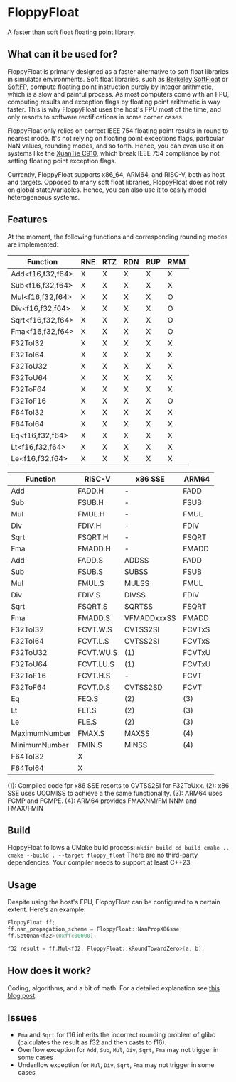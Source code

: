 # FloppyFloat

A faster than soft float floating point library.

## What can it be used for?
FloppyFloat is primarly designed as a faster alternative to soft float libraries in simulator environments.
Soft float libraries, such as [Berkeley SoftFloat](https://github.com/ucb-bar/berkeley-softfloat-3) or [SoftFP](https://bellard.org/softfp/),
compute floating point instruction purely by integer arithmetic, which is a slow and painful process.
As most computers come with an FPU, computing results and exception flags by floating point arithmetic is way faster.
This is why FloppyFloat uses the host's FPU most of the time, and only resorts to software rectifications in some corner cases.

FloppyFloat only relies on correct IEEE 754 floating point results in round to nearest mode.
It's not relying on floating point exceptions flags, particular NaN values, rounding modes, and so forth.
Hence, you can even use it on systems like the [XuanTie C910](https://www.riscfive.com/2023/03/09/t-head-xuantie-c910-risc-v/),
which break IEEE 754 compliance by not setting floating point exception flags.

Currently, FloppyFloat supports x86_64, ARM64, and RISC-V, both as host and targets.
Opposed to many soft float libraries, FloppyFloat does not rely on global state/variables.
Hence, you can also use it to easily model heterogeneous systems.

## Features
At the moment, the following functions and corresponding rounding modes are implemented:

| Function           | RNE | RTZ | RDN | RUP | RMM |
|--------------------|-----|-----|-----|-----|-----|
| Add<f16,f32,f64>   | X   | X   | X   | X   | X   |
| Sub<f16,f32,f64>   | X   | X   | X   | X   | X   |
| Mul<f16,f32,f64>   | X   | X   | X   | X   | O   |
| Div<f16,f32,f64>   | X   | X   | X   | X   | O   |
| Sqrt<f16,f32,f64>  | X   | X   | X   | X   | O   |
| Fma<f16,f32,f64>   | X   | X   | X   | X   | O   |
| F32ToI32           | X   | X   | X   | X   | X   |
| F32ToI64           | X   | X   | X   | X   | X   |
| F32ToU32           | X   | X   | X   | X   | X   |
| F32ToU64           | X   | X   | X   | X   | X   |
| F32ToF64           | X   | X   | X   | X   | X   |
| F32ToF16           | X   | X   | X   | X   | O   |
| F64ToI32           | X   | X   | X   | X   | X   |
| F64ToI64           | X   | X   | X   | X   | X   |
| Eq<f16,f32,f64>    | X   | X   | X   | X   | X   |
| Lt<f16,f32,f64>    | X   | X   | X   | X   | X   |
| Le<f16,f32,f64>    | X   | X   | X   | X   | X   |

| Function           | RISC-V    | x86 SSE     | ARM64  |
|--------------------|-----------|-------------|--------|
| Add<f16>           | FADD.H    | -           | FADD   |
| Sub<f16>           | FSUB.H    | -           | FSUB   |
| Mul<f16>           | FMUL.H    | -           | FMUL   |
| Div<f16>           | FDIV.H    | -           | FDIV   |
| Sqrt<f16>          | FSQRT.H   | -           | FSQRT  |
| Fma<f16>           | FMADD.H   | -           | FMADD  |
| Add<f32>           | FADD.S    | ADDSS       | FADD   |
| Sub<f32>           | FSUB.S    | SUBSS       | FSUB   |
| Mul<f32>           | FMUL.S    | MULSS       | FMUL   |
| Div<f32>           | FDIV.S    | DIVSS       | FDIV   |
| Sqrt<f32>          | FSQRT.S   | SQRTSS      | FSQRT  |
| Fma<f32>           | FMADD.S   | VFMADDxxxSS | FMADD  |
| F32ToI32           | FCVT.W.S  | CVTSS2SI    | FCVTxS |
| F32ToI64           | FCVT.L.S  | CVTSS2SI    | FCVTxS |
| F32ToU32           | FCVT.WU.S | (1)         | FCVTxU |
| F32ToU64           | FCVT.LU.S | (1)         | FCVTxU |
| F32ToF16           | FCVT.H.S  | -           | FCVT   |
| F32ToF64           | FCVT.D.S  | CVTSS2SD    | FCVT   |
| Eq<f32>            | FEQ.S     | (2)         | (3)    |
| Lt<f32>            | FLT.S     | (2)         | (3)    |
| Le<f32>            | FLE.S     | (2)         | (3)    |
| MaximumNumber<f32> | FMAX.S    | MAXSS       | (4)    |
| MinimumNumber<f32> | FMIN.S    | MINSS       | (4)    |
| F64ToI32           | X         |             |        |
| F64ToI64           | X         |             |        |

(1): Compiled code fpr x86 SSE resorts to CVTSS2SI for F32ToUxx.
(2): x86 SSE uses UCOMISS to achieve a the same functionality.
(3): ARM64 uses FCMP and FCMPE.
(4): ARM64 provides FMAXNM/FMINNM and FMAX/FMIN

## Build
FloppyFloat follows a CMake build process:
``
mkdir build
cd build
cmake ..
cmake --build . --target floppy_float
``
There are no third-party dependencies.
Your compiler needs to support at least C++23.

## Usage
Despite using the host's FPU, FloppyFloat can be configured to a certain extent.
Here's an example:
```c++
FloppyFloat ff;
ff.nan_propagation_scheme = FloppyFloat::NanPropX86sse;
ff.SetQnan<f32>(0xffc00000);

f32 result = ff.Mul<f32, FloppyFloat::kRoundTowardZero>(a, b);
```

## How does it work?
Coding, algorithms, and a bit of math.
For a detailed explanation see [this blog post](https://www.chciken.com/simulation/2023/11/12/fast-floating-point-simulation.html).

## Issues
- `Fma` and `Sqrt` for f16 inherits the incorrect rounding problem of glibc (calculates the result as f32 and then casts to f16).
- Overflow exception for `Add`, `Sub`, `Mul`, `Div`, `Sqrt`, `Fma` may not trigger in some cases
- Underflow exception for `Mul`, `Div`, `Sqrt`, `Fma` may not trigger in some cases